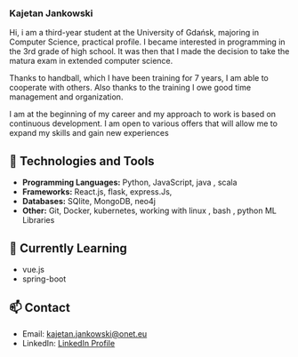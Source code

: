 ### Kajetan Jankowski

Hi, i am a third-year student at the University of Gdańsk, majoring in Computer Science, practical profile. I became interested in programming in the 3rd grade of high school. It was then that I made the decision to take the matura exam in extended computer science.

Thanks to handball, which I have been training for 7 years, I am able to cooperate with others. Also thanks to the training I owe good time management and organization.

I am at the beginning of my career and my approach to work is based on continuous development. I am open to various offers that will allow me to expand my skills and gain new experiences


## 🔧 Technologies and Tools

- **Programming Languages:** Python, JavaScript, java , scala
- **Frameworks:**  React.js, flask, express.Js, 
- **Databases:** SQlite, MongoDB, neo4j 
- **Other:** Git, Docker, kubernetes, working with linux , bash , python ML Libraries

## 🌱 Currently Learning

- vue.js
- spring-boot

## 📫 Contact

- Email: kajetan.jankowski@onet.eu
- LinkedIn: [LinkedIn Profile](linkedin.com/in/kajetan-jankowski)

